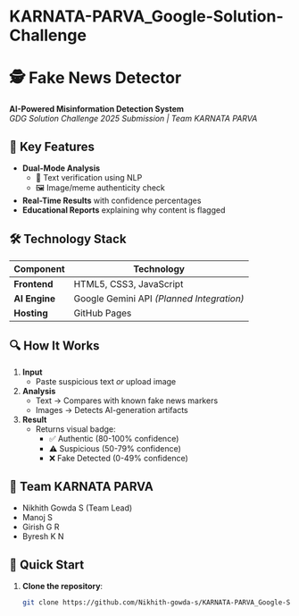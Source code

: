 # KARNATA-PARVA_Google-Solution-Challenge

# 🕵️ Fake News Detector  
**AI-Powered Misinformation Detection System**  
*GDG Solution Challenge 2025 Submission | Team KARNATA PARVA*  
  

## 🌟 Key Features  
- **Dual-Mode Analysis**  
  - 📝 Text verification using NLP  
  - 🖼️ Image/meme authenticity check  
- **Real-Time Results** with confidence percentages  
- **Educational Reports** explaining why content is flagged

## 🛠️ Technology Stack  
| Component       | Technology          |
|----------------|--------------------|
| **Frontend**   | HTML5, CSS3, JavaScript |
| **AI Engine**  | Google Gemini API *(Planned Integration)* |
| **Hosting**    | GitHub Pages       |

## 🔍 How It Works  
1. **Input**  
   - Paste suspicious text *or* upload image  
2. **Analysis**  
   - Text → Compares with known fake news markers  
   - Images → Detects AI-generation artifacts  
3. **Result**  
   - Returns visual badge:  
     - ✅ Authentic (80-100% confidence)  
     - ⚠️ Suspicious (50-79% confidence)  
     - ❌ Fake Detected (0-49% confidence)  

## 👥 Team KARNATA PARVA
- Nikhith Gowda S (Team Lead)
- Manoj S
- Girish G R
- Byresh K N

## 🚀 Quick Start  
1. **Clone the repository**:  
   ```bash  
   git clone https://github.com/Nikhith-gowda-s/KARNATA-PARVA_Google-Solution-Challenge.git  
